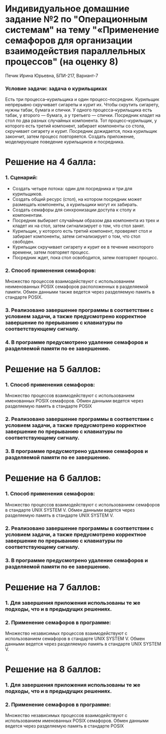 # Индивидуальное домашние задание №2 по "Операционным системам" на тему "«Применение семафоров для организации взаимодействия параллельных процессов" (на оценку 8)
Печик Ирина Юрьевна, БПИ-217, Вариант-7
### Условие задачи: задача о курильщиках
Есть три процесса–курильщика и один процесс–посредник. Курильщик непрерывно скручивает сигареты
и курит их. Чтобы скрутить сигарету, нужны табак, бумага и спички. У одного процесса–курильщика есть табак, у второго — бумага,
а у третьего — спички. Посредник кладет на стол по два разных
случайных компонента. Тот процесс–курильщик, у которого есть
третий компонент, забирает компоненты со стола, скручивает сигарету и курит. Посредник дожидается, пока курильщик закончит,
затем процесс повторяется. Создать приложение, моделирующее поведение курильщиков и посредника.
# Решение на 4 балла:
### 1. Сценарий:
* Создать четыре потока: один для посредника и три для курильщиков.
* Создать общий ресурс (стол), на котором посредник может размещать компоненты, а курильщики могут их забирать.
* Создать семафоры для синхронизации доступа к столу и компонентам.
* Посредник выбирает случайным образом два компонента из трех и кладет их на стол, затем сигнализирует о том, что стол занят.
* Курильщик, у которого есть третий компонент, проверяет стол и забирает компоненты, затем сигнализирует о том, что стол свободен.
* Курильщик скручивает сигарету и курит ее в течение некоторого времени, затем повторяет процесс.
* Посредник ждет, пока стол освободится, затем повторяет процесс.
### 2. Способ применения семафоров:
Множество процессов взаимодействуют с использованием неименованных POSIX семафоров расположенных в разделяемой
памяти. Обмен данными также ведется через разделяемую память в стандарте POSIX.
### 3. Реализовано завершение программы в соответствии с условием задачи, а также предусмотрено корректное завершение по прерыванию с клавиатуры по соответствующему сигналу.
### 4. В программе предусмотрено удаление семафоров и разделяемой памяти по ее завершению.
# Решение на 5 баллов:
### 1. Способ применения семафоров:
Множество процессов взаимодействуют с использованием именованных POSIX семафоров. Обмен данными ведется через
разделяемую память в стандарте POSIX
### 2. Реализовано завершение программы в соответствии с условием задачи, а также предусмотрено корректное завершение по прерыванию с клавиатуры по соответствующему сигналу.
### 3. В программе предусмотрено удаление семафоров и разделяемой памяти по ее завершению.
# Решение на 6 баллов:
### 1. Способ применения семафоров:
Множество процессов взаимодействуют с использованием семафоров в стандарте UNIX SYSTEM V. Обмен данными ведется через разделяемую память в стандарте UNIX SYSTEM V.
### 2. Реализовано завершение программы в соответствии с условием задачи, а также предусмотрено корректное завершение по прерыванию с клавиатуры по соответствующему сигналу.
### 3. В программе предусмотрено удаление семафоров и разделяемой памяти по ее завершению.
# Решение на 7 баллов:
### 1. Для завершения приложения использованы те же подходы, что и в предыдущих решениях.
### 2.  Применение семафоров в программе:
Множество независимых процессов взаимодействуют с использованием семафоров в стандарте UNIX SYSTEM V. Обмен
данными ведется через разделяемую память в стандарте UNIX SYSTEM V.
# Решение на 8 баллов:
### 1. Для завершения приложения использованы те же подходы, что и в предыдущих решениях.
### 2.  Применение семафоров в программе:
Множество независимых процессов взаимодействуют с использованием именованных POSIX семафоров.
Обмен данными ведется через разделяемую память в стандарте POSIX


